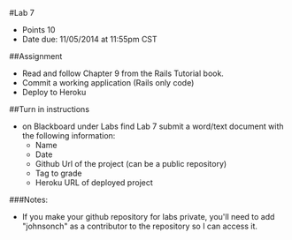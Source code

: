 #Lab 7
* Points 10
* Date due: 11/05/2014 at 11:55pm CST

##Assignment
* Read and follow Chapter 9 from the Rails Tutorial book.
* Commit a working application (Rails only code)
* Deploy to Heroku

##Turn in instructions
* on Blackboard under Labs find Lab 7 submit a word/text document with the following information:
  * Name
  * Date
  * Github Url of the project (can be a public repository)
  * Tag to grade
  * Heroku URL of deployed project

###Notes:
* If you make your github repository for labs private, you'll need to add "johnsonch" as a contributor to the repository so I can access it.
